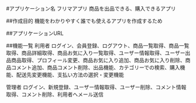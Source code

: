 #アプリケーション名
フリマアプリ
商品を出品できる、購入できるアプリ

##作成目的
機能をわかりやすく誰でも使えるアプリを作成するため

##アプリケーションURL

##機能一覧
利用者
ログイン、会員登録、ログアウト、商品一覧取得、商品一覧取得、商品詳細取得、商品お気に入り一覧取得、ユーザー情報取得、ユーザー出品商品取得、プロフィール変更、商品お気に入り追加、商品お気に入り削除、商品コメント追加、商品コメント削除、出品機能、カテゴリーでの検索、購入機能、配送先変更機能、支払い方法の選択・変更機能

管理者
ログイン、新規登録、ユーザー情報取得、ユーザー削除、コメント情報取得、コメント削除、利用者へメール送信


